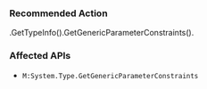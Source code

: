 ### Recommended Action
.GetTypeInfo().GetGenericParameterConstraints().

### Affected APIs
* `M:System.Type.GetGenericParameterConstraints`
